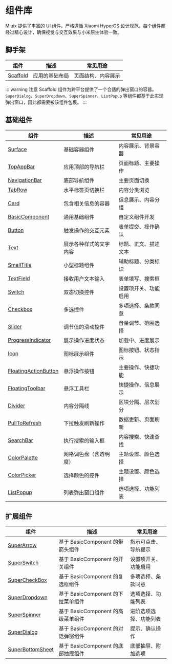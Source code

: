 # 组件库

Miuix 提供了丰富的 UI 组件，严格遵循 Xiaomi HyperOS 设计规范。每个组件都经过精心设计，确保视觉与交互效果与小米原生体验一致。

## 脚手架

| 组件                               | 描述           | 常见用途           |
| ---------------------------------- | -------------- | ------------------ |
| [Scaffold](../components/scaffold) | 应用的基础布局 | 页面结构、内容展示 |

::: warning 注意
Scaffold 组件为跨平台提供了一个合适的弹出窗口的容器。`SuperDialog`、`SuperDropdown`、`SuperSpinner`、`ListPopup` 等组件都基于此实现弹出窗口，因此都需要被该组件包裹。
:::

## 基础组件

| 组件                                                       | 描述                   | 常见用途             |
| ---------------------------------------------------------- | ---------------------- | -------------------- |
| [Surface](../components/surface)                           | 基础容器组件           | 内容展示、背景容器   |
| [TopAppBar](../components/topappbar)                       | 应用顶部的导航栏       | 页面标题、主要操作   |
| [NavigationBar](../components/navigationbar)               | 底部导航组件           | 主要页面切换         |
| [TabRow](../components/tabrow)                             | 水平标签页切换栏       | 内容分类浏览         |
| [Card](../components/card)                                 | 包含相关信息的容器     | 信息展示、内容分组   |
| [BasicComponent](../components/basiccomponent)             | 通用基础组件           | 自定义组件开发       |
| [Button](../components/button)                             | 触发操作的交互元素     | 表单提交、操作确认   |
| [Text](../components/text)                                 | 展示各种样式的文字内容 | 标题、正文、描述文本 |
| [SmallTitle](../components/smalltitle)                     | 小型标题组件           | 辅助标题、分类标识   |
| [TextField](../components/textfield)                       | 接收用户文本输入       | 表单填写、搜索框     |
| [Switch](../components/switch)                             | 双态切换控件           | 设置项开关、功能启用 |
| [Checkbox](../components/checkbox)                         | 多选控件               | 多项选择、条款同意   |
| [Slider](../components/slider)                             | 调节值的滑动控件       | 音量调节、范围选择   |
| [ProgressIndicator](../components/progressindicator)       | 展示操作进度状态       | 加载中、进度展示     |
| [Icon](../components/icon)                                 | 图标展示组件           | 图标按钮、状态指示   |
| [FloatingActionButton](../components/floatingactionbutton) | 悬浮操作按钮           | 主要操作、快捷功能   |
| [FloatingToolbar](../components/floatingtoolbar)           | 悬浮工具栏             | 快捷操作、信息展示   |
| [Divider](../components/divider)                           | 内容分隔线             | 区块分隔、层次划分   |
| [PullToRefresh](../components/pulltorefresh)               | 下拉触发刷新操作       | 数据更新、页面刷新   |
| [SearchBar](../components/searchbar)                       | 执行搜索的输入框       | 内容搜索、快速查找   |
| [ColorPalette](../components/colorpalette)                 | 网格调色盘（含透明度） | 主题设置、颜色选择   |
| [ColorPicker](../components/colorpicker)                   | 选择颜色的控件         | 主题设置、颜色选择   |
| [ListPopup](../components/listpopup)                       | 列表弹出窗口组件       | 选项选择、功能列表   |

## 扩展组件

| 组件                                         | 描述                               | 常见用途               |
| -------------------------------------------- | ---------------------------------- | ---------------------- |
| [SuperArrow](../components/superarrow)       | 基于 BasicComponent 的带箭头组件   | 指示可点击、导航提示   |
| [SuperSwitch](../components/superswitch)     | 基于 BasicComponent 的开关组件     | 设置项开关、功能启用   |
| [SuperCheckBox](../components/supercheckbox) | 基于 BasicComponent 的复选框组件   | 多项选择、条款同意     |
| [SuperDropdown](../components/superdropdown) | 基于 BasicComponent 的下拉菜单组件 | 选项选择、功能列表     |
| [SuperSpinner](../components/superspinner)   | 基于 BasicComponent 的高级菜单组件 | 进阶选项选择、功能列表 |
| [SuperDialog](../components/superdialog)     | 基于 BasicComponent 的对话弹窗组件 | 提示、确认操作         |
| [SuperBottomSheet](../components/superbottomsheet) | 基于 BasicComponent 的底部抽屉组件 | 底部抽屉、附加选项     |